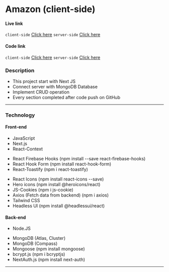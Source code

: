 # Amazon (client-side)

#### Live link

`client-side` [Click here]()
`server-side` [Click here]()

#### Code link

`client-side` [Click here](https://github.com/nurulcse7/next-tailwind-amazon-client)
`server-side` [Click here](https://github.com/nurulcse7/next-tailwind-amazon-server)

### Description

- This project start with Next JS
- Connect server with MongoDB Database
- Implement CRUD operation
- Every section completed after code push on GitHub

---

### Technology

#### Front-end

- JavaScript
- Next.js
- React-Context
<!-- - React Router Dom (npm install react-router-dom) -->
- React Firebase Hooks (npm install --save react-firebase-hooks)
- React Hook Form (npm install react-hook-form)
- React-Toastify (npm i react-toastify)
<!-- - React-hot-toast (npm install react-hot-toast) -->
- React Icons (npm install react-icons --save)
- Hero icons (npm install @heroicons/react)
- JS-Cookies (npm i js-cookie)
- Axios (Fetch data from backend) (npm i axios)
- Tailwind CSS
- Headless UI (npm install @headlessui/react)

#### Back-end

- Node.JS
<!-- - Express.JS -->
<!-- - Middleware with Cors -->
<!-- - dotenv -->
- MongoDB (Atlas, Cluster)
- MongoDB (Compass)
- Mongoose (npm install mongoose)
- bcrypt.js (npm i bcryptjs)
- NextAuth.js (npm install next-auth)
<!-- - JWT (JSON Web Token) -->
<!-- - Deploy in Vercel (Back-end) -->

---


<!-- 
This is a [Next.js](https://nextjs.org/) project bootstrapped with [`create-next-app`](https://github.com/vercel/next.js/tree/canary/packages/create-next-app).

## Getting Started

First, run the development server:

```bash
npm run dev
# or
yarn dev
```

Open [http://localhost:3000](http://localhost:3000) with your browser to see the result.

You can start editing the page by modifying `pages/index.js`. The page auto-updates as you edit the file.

[API routes](https://nextjs.org/docs/api-routes/introduction) can be accessed on [http://localhost:3000/api/hello](http://localhost:3000/api/hello). This endpoint can be edited in `pages/api/hello.js`.

The `pages/api` directory is mapped to `/api/*`. Files in this directory are treated as [API routes](https://nextjs.org/docs/api-routes/introduction) instead of React pages.

## Learn More

To learn more about Next.js, take a look at the following resources:

- [Next.js Documentation](https://nextjs.org/docs) - learn about Next.js features and API.
- [Learn Next.js](https://nextjs.org/learn) - an interactive Next.js tutorial.

You can check out [the Next.js GitHub repository](https://github.com/vercel/next.js/) - your feedback and contributions are welcome!

## Deploy on Vercel

The easiest way to deploy your Next.js app is to use the [Vercel Platform](https://vercel.com/new?utm_medium=default-template&filter=next.js&utm_source=create-next-app&utm_campaign=create-next-app-readme) from the creators of Next.js.

Check out our [Next.js deployment documentation](https://nextjs.org/docs/deployment) for more details.

 -->